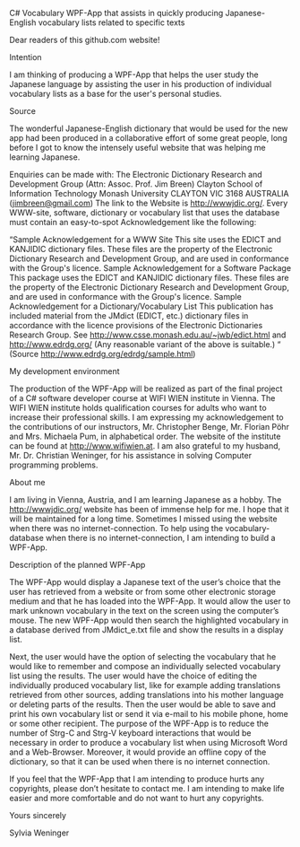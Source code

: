C# Vocabulary WPF-App that assists in quickly producing Japanese-English vocabulary lists related to specific texts

Dear readers of this github.com website!

Intention

I am thinking of producing a WPF-App that helps the user study the Japanese language by assisting the user in his production of individual vocabulary lists as a base for the user's personal studies.

Source

The wonderful Japanese-English dictionary that would be used for the new app had been produced in a collaborative effort of some great people, long before I got to know the intensely useful website that was helping me learning Japanese. 

Enquiries can be made with: 
The Electronic Dictionary Research and Development Group 
(Attn: Assoc. Prof. Jim Breen) 
Clayton School of Information Technology 
Monash University 
CLAYTON VIC 3168 
AUSTRALIA 
(jimbreen@gmail.com) 
The link to the Website is http://wwwjdic.org/. Every WWW-site, software, dictionary or vocabulary list that uses the database must contain an easy-to-spot Acknowledgement like the following: 

“Sample Acknowledgement for a WWW Site
This site uses the EDICT and KANJIDIC dictionary files. These files are the property of the Electronic Dictionary Research and Development Group, and are used in conformance with the Group's licence. 
Sample Acknowledgement for a Software Package
This package uses the EDICT and KANJIDIC dictionary files. These files are the property of the Electronic Dictionary Research and Development Group, and are used in conformance with the Group's licence. 
Sample Acknowledgement for a Dictionary/Vocabulary List
This publication has included material from the JMdict (EDICT, etc.) dictionary files in accordance with the licence provisions of the Electronic Dictionaries Research Group. See http://www.csse.monash.edu.au/~jwb/edict.html and http://www.edrdg.org/ 
(Any reasonable variant of the above is suitable.) “
(Source http://www.edrdg.org/edrdg/sample.html) 

My development environment

The production of the WPF-App will be realized as part of the final project of a C# software developer course at WIFI WIEN institute in Vienna. The WIFI WIEN institute holds qualification courses for adults who want to increase their professional skills. I am expressing my acknowledgement to the contributions of our instructors, Mr. Christopher Benge, Mr. Florian Pöhr and Mrs. Michaela Pum, in alphabetical order. The website of the institute can be found at http://www.wifiwien.at. I am also grateful to my husband, Mr. Dr. Christian Weninger, for his assistance in solving Computer programming problems.

About me

I am living in Vienna, Austria, and I am learning Japanese as a hobby. The http://wwwjdic.org/ website has been of immense help for me. I hope that it will be maintained for a long time. Sometimes I missed using the website when there was no internet-connection. To help using the vocabulary-database when there is no internet-connection, I am intending to build a WPF-App. 

Description of the planned WPF-App

The WPF-App would display a Japanese text of the user’s choice that the user has retrieved from a website or from some other electronic storage medium and that he has loaded into the WPF-App. It would allow the user to mark unknown vocabulary in the text on the screen using the computer’s mouse. The new WPF-App would then search the highlighted vocabulary in a database derived from JMdict_e.txt file and show the results in a display list. 

Next, the user would have the option of selecting the vocabulary that he would like to remember and compose an individually selected vocabulary list using the results. The user would have the choice of editing the individually produced vocabulary list, like for example adding translations retrieved from other sources, adding translations into his mother language or deleting parts of the results. Then the user would be able to save and print his own vocabulary list or send it via e-mail to his mobile phone, home or some other recipient. The purpose of the WPF-App is to reduce the number of Strg-C and Strg-V keyboard interactions that would be necessary in order to produce a vocabulary list when using Microsoft Word and a Web-Browser. Moreover, it would provide an offline copy of the dictionary, so that it can be used when there is no internet connection.

If you feel that the WPF-App that I am intending to produce hurts any copyrights, please don’t hesitate to contact me. I am intending to make life easier and more comfortable and do not want to hurt any copyrights.

Yours sincerely

Sylvia Weninger
